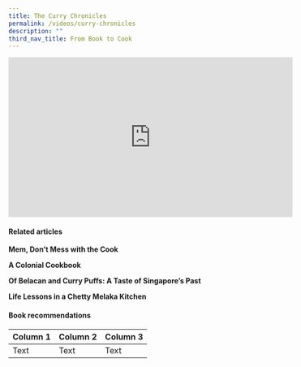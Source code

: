 ```yaml
---
title: The Curry Chronicles
permalink: /videos/curry-chronicles
description: ""
third_nav_title: From Book to Cook
---
```

<iframe width="560" height="315" src="https://www.youtube.com/embed/cyGskg-X-N8" title="YouTube video player" frameborder="0" allow="accelerometer; autoplay; clipboard-write; encrypted-media; gyroscope; picture-in-picture" allowfullscreen></iframe>

#### Related articles
**<a style="text-decoration: none;" href="/vol-12/issue-2/jul-sep-2016/dontmesswiththecook"> Mem, Don’t Mess with the Cook</a>**
 
<a style="text-decoration: none; font-weight: bold;" href="/vol-11/issue-4/jan-mar-2016/mems-own-cookery-book "> A Colonial Cookbook</a>
 
<a style="text-decoration: none; font-weight: bold;" href="/vol-10/issue-2/jul-sep-2014/taste-of-sg-past "> Of Belacan and Curry Puffs: A Taste of Singapore’s Past</a>

<a style="text-decoration: none; font-weight: bold;" href="/vol-14/issue-4/jan-mar-2019/life-lson-chetty-m-k/"> Life Lessons in a Chetty Melaka Kitchen</a>


#### Book recommendations


| Column 1 | Column 2 | Column 3 |
| -------- | -------- | -------- |
| Text     | Text     | Text     |